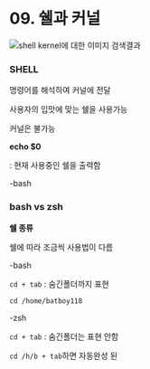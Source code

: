 # 09. 쉘과 커널

 ![shell kernel에 대한 이미지 검색결과](https://img1.daumcdn.net/thumb/R800x0/?scode=mtistory2&fname=https%3A%2F%2Ft1.daumcdn.net%2Fcfile%2Ftistory%2F27552535590AB2BB0F) 



### SHELL

명령어를 해석하여 커널에 전달

사용자의 입맛에 맞는 쉘을 사용가능

커널은 불가능

 **echo $0**

: 현재 사용중인 쉘을 출력함

-bash



### bash vs zsh

**쉘 종류**

쉘에 따라 조금씩 사용법이 다름



-bash

`cd + tab` : 숨긴폴더까지 표현

`cd /home/batboy118`

-zsh

`cd + tab` : 숨긴폴더는 표현 안함

`cd /h/b + tab`하면 자동완성 된 